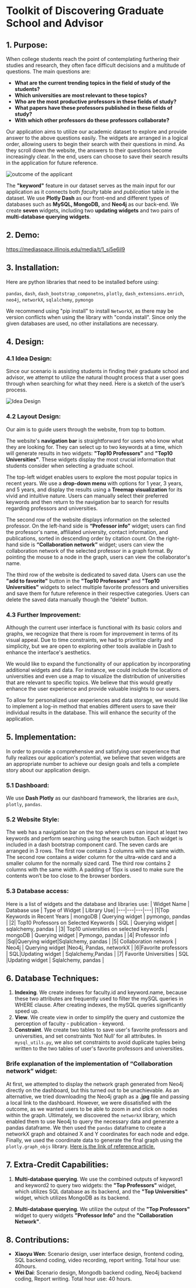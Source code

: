 

# Toolkit of Discovering Graduate School and Advisor


## 1.	Purpose: 

When college students reach the point of contemplating furthering their studies and research, they often face difficult decisions and a multitude of questions. The main questions are: 

* **What are the current trending topics in the field of study of the students?**
* **Which universities are most relevant to these topics?** 
* **Who are the most productive professors in these fields of study?**
* **What papers have these professors published in these fields of study?**
* **With which other professors do these professors collaborate?**

Our application aims to utilize our academic dataset to explore and provide answer to the above questions easily. The widgets are arranged in a logical order, allowing users to begin their search with their questions in mind. As they scroll down the website, the answers to their questions become increasingly clear. In the end, users can choose to save their search results in the application for future reference.

![outcome of the applicant](https://github.com/CS411DSO-SP23/XiaoyuWen_WeiDai/blob/main/outcome.png)

The **"keyword"** feature in our dataset serves as the main input for our application as it connects both *faculty* table and *publication* table in the dataset. We use **Plotly Dash** as our front-end and different types of databases such as **MySQL, MongoDB,** and **Neo4j** as our back-end. We create **seven** widgets, including two **updating widgets** and two pairs of **multi-database querying widgets**.


## 2.	Demo: 
https://mediaspace.illinois.edu/media/t/1_si5e6il9

## 3.	Installation: 

Here are python libraries that need to be installed before using: 

`pandas`, `dash`, `dash_bootstrap_componetns`, `plotly`, `dash_extensions.enrich`, `neo4j`, `networkX`, `sqlalchemy`, `pymongo`
   
We recommend using "pip install" to install `NetworkX`, as there may be version conflicts when using the library with "conda install". Since only the given databases are used, no other installations are necessary.

## 4.	Design:

### 4.1	Idea Design:

Since our scenario is assisting students in finding their graduate school and advisor, we attempt to utilize the natural thought process that a user goes through when searching for what they need. Here is a sketch of the user’s process.

![Idea Design](https://github.com/CS411DSO-SP23/XiaoyuWen_WeiDai/blob/main/idea_design.jpg)

### 4.2	 Layout Design: 

Our aim is to guide users through the website, from top to bottom. 

The website's **navigation bar** is straightforward for users who know what they are looking for. They can select up to two keywords at a time, which will generate results in two widgets: **"Top10 Professors"** and **"Top10 Universities"**. These widgets display the most crucial information that students consider when selecting a graduate school.

The top-left widget enables users to explore the most popular topics in recent years. We use a **drop-down menu** with options for 1 year, 3 years, and 5 years, and display the results using a **Treemap visualization** for its vivid and intuitive nature. Users can manually select their preferred keywords and then return to the navigation bar to search for results regarding professors and universities.

The second row of the website displays information on the selected professor. On the left-hand side is **“Professor info”** widget; users can find the professor's name, affiliated university, contact information, and publications, sorted in descending order by citation count. On the right-hand side is **“Collaboration network”** widget; users can view the collaboration network of the selected professor in a graph format. By pointing the mouse to a node in the graph, users can view the collaborator's name.

The third row of the website is dedicated to saved data. Users can use the **"add to favorite"** button in the **"Top10 Professors"** and **"Top10 Universities"** widgets to select multiple favorite professors and universities and save them for future reference in their respective categories. Users can delete the saved data manually though the “delete” button.

###    4.3	Further Improvement:

Although the current user interface is functional with its basic colors and graphs, we recognize that there is room for improvement in terms of its visual appeal. Due to time constraints, we had to prioritize clarity and simplicity, but we are open to exploring other tools available in Dash to enhance the interface's aesthetics. 

We would like to expand the functionality of our application by incorporating additional widgets and data. For instance, we could include the locations of universities and even use a map to visualize the distribution of universities that are relevant to specific topics. We believe that this would greatly enhance the user experience and provide valuable insights to our users.

To allow for personalized user experiences and data storage, we would like to implement a log-in method that enables different users to save their individual results in the database. This will enhance the security of the application.

## 5.	Implementation: 

In order to provide a comprehensive and satisfying user experience that fully realizes our application's potential, we believe that seven widgets are an appropriate number to achieve our design goals and tells a complete story about our application design.

### 5.1	Dashboard:
We use **Dash Plotly** as our dashboard framework, the libraries are `dash`, `plotly`, `pandas`.

### 5.2 Website Style: 
The web has a navigation bar on the top where users can input at least two keywords and perform searching using the search button. Each widget is included in a dash bootstrap component card. The seven cards are arranged in 3 rows. The first row contains 3 columns with the same width. The second row contains a wider column for the ultra-wide card and a smaller column for the normally sized card. The third row contains 2 columns with the same width. A padding of 15px is used to make sure the contents won’t be too close to the browser borders.

### 5.3 Database access:

Here is a list of widgets and the database and libraries use:
| Widget Name | Database use | Type of Widget | Library Use|
|---|---|---|---|
|1|Top Keywords in Recent Years | mongoDB | Querying widget | pymongo, pandas |
|2| Top10 Professors on Selected Keywords | SQL | Querying widget | sqlalchemy, pandas |
|3| Top10 universities on selected keywords | mongoDB | Querying widget | Pymongo, pandas |
|4| Professor info |Sql|Querying widget|Sqlalchemy, pandas |
|5| Collaboration network |	Neo4j	| Querying widget |Neo4j, Pandas, networkX |
|6|Favorite professors | SQL|Updating widget | Sqlalchemy,Pandas |
|7| Favorite Universities | SQL |Updating widget | Sqlalchemy, pandas |
 

## 6.	Database Techniques: 

1. **Indexing**. We create indexes for faculty.id and keyword.name, because these two attributes are frequently used to filter the mySQL queries in WHERE clause. After creating indexes, the mySQL queries significantly speed up.
2. **View**. We create view in order to simplify the query and customize the perception of faculty - publication - keyword.
3. **Constraint**. We create two tables to save user's favorite professors and universities, and set constraints ‘Not Null’ for all attributes. In `mysql_utils.py`, we also set constraints to avoid duplicate tuples being written to the two tables of user's favorite professors and universities. 


### Brife explanation of the implementation of **“Collaboration network”** widget:

At first, we attempted to display the network graph generated from Neo4j directly on the dashboard, but this turned out to be unachievable. As an alternative, we tried downloading the Neo4j graph as a **.jpg** file and passing a local link to the dashboard. However, we were dissatisfied with the outcome, as we wanted users to be able to zoom in and click on nodes within the graph. Ultimately, we discovered the `networkX` library, which enabled them to use Neo4j to query the necessary data and generate a pandas dataframe. We then used the `pandas` dataframe to create a networkX graph and obtained X and Y coordinates for each node and edge. Finally, we used the coordinate data to generate the final graph using the `plotly.graph_objs` library. [Here is the link of reference article.](https://towardsdatascience.com/tutorial-network-visualization-basics-with-networkx-and-plotly-and-a-little-nlp-57c9bbb55bb9)

## 7.	Extra-Credit Capabilities: 

1. **Multi-database querying**. We use the combined outputs of keyword1 and keyword2 to query two widgets: the **"Top Professors"** widget, which utilizes SQL database as its backend, and the **"Top Universities"** widget, which utilizes MongoDB as its backend.

2. **Multi-database querying**. We utilize the output of the **"Top Professors"** widget to query widgets **"Professor Info"** and the **"Collaboration Network"**.

## 8.	Contributions: 

*	**Xiaoyu Wen**: 
Scenario design, user interface design, frontend coding, SQL backend coding, video recording, report writing.
Total hour use: 40hours.
*	**Wei Dai**: 
Scenario design, Mongodb backend coding, Neo4j backend coding, Report writing. 
Total hour use: 40 hours.

